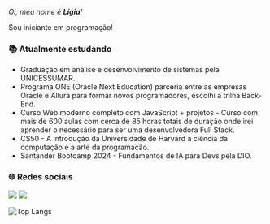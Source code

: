 *Oi, meu nome é **Lígia**!*

Sou iniciante em programação!

### 📚 Atualmente estudando

+ Graduação em análise e desenvolvimento de sistemas pela UNICESSUMAR.
+ Programa ONE (Oracle Next Education) parceria entre as empresas Oracle e Allura para formar novos programadores, escolhi a trilha Back-End.
+ Curso Web moderno completo com JavaScript + projetos - Curso com mais de 600 aulas com cerca de 85 horas totais de duração onde irei aprender o necessário para ser uma desenvolvedora Full Stack.
+ CS50 - A introdução da Universidade de Harvard a ciência da computação e a arte da programação.
+ Santander Bootcamp 2024 - Fundamentos de IA para Devs pela DIO.

### 🌐 Redes sociais
<a href="https://www.linkedin.com/in/ligia-cristina" target="_blank"><img src="https://img.shields.io/badge/-LinkedIn-%230077B5?style=for-the-badge&logo=linkedin&logoColor=white" target="_blank"></a>
<a href="https://steamcommunity.com/id/zzz7zzz/" target="_blank"><img src="https://img.shields.io/badge/Steam-000000?style=for-the-badge&logo=steam&logoColor=white"></a>

![Top Langs](https://github-readme-stats-git-masterrstaa-rickstaa.vercel.app/api/top-langs/?username=zzzw7&layout=compact&bg_color=000&border_color=FFF&title_color=FFF&text_color=FFF)
